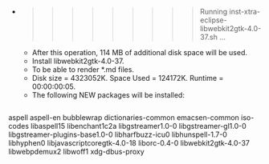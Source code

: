 * >>>>>>>>> Running inst-xtra-eclipse-libwebkit2gtk-4.0-37.sh ...
  * After this operation, 114 MB of additional disk space will be used.
  * Install libwebkit2gtk-4.0-37.
  * To be able to render *.md files.
  * Disk size = 4323052K. Space Used = 124172K. Runtime = 00:00:00:05.
  * The following NEW packages will be installed:
  ```bash
aspell aspell-en bubblewrap dictionaries-common emacsen-common
iso-codes libaspell15 libenchant1c2a libgstreamer1.0-0 libgstreamer-gl1.0-0
libgstreamer-plugins-base1.0-0 libharfbuzz-icu0 libhunspell-1.7-0 libhyphen0 libjavascriptcoregtk-4.0-18
liborc-0.4-0 libwebkit2gtk-4.0-37 libwebpdemux2 libwoff1 xdg-dbus-proxy
  ```
